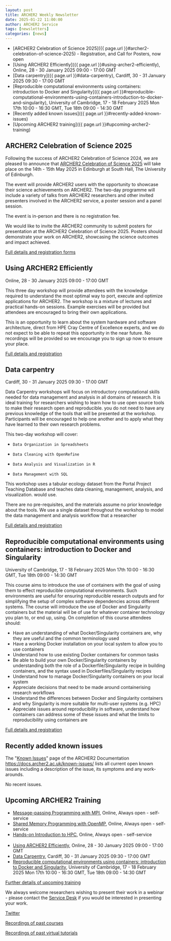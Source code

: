 ```yaml
---
layout: post
title: ARCHER2 Weekly Newsletter
date: 2025-01-22 11:00:00
author: ARCHER2 Service
tags: [newsletters] 
categories: [news]
---
```



- [ARCHER2 Celebration of Science 2025]({{ page.url }}#archer2-celebration-of-science-2025) - Registration, and Call for Posters, now open
- [Using ARCHER2 Efficiently]({{ page.url }}#using-archer2-efficiently), Online, 28 - 30 January 2025 09:00 - 17:00 GMT
- [Data carpentry]({{ page.url }}#data-carpentry), Cardiff, 30 - 31 January 2025 09:30 - 17:00 GMT
- [Reproducible computational environments using containers: introduction to Docker and Singularity]({{ page.url }}#reproducible-computational-environments-using-containers-introduction-to-docker-and-singularity), University of Cambridge, 17 - 18 February 2025 Mon 17th 10:00 - 16:30 GMT, Tue 18th 09:00 - 14:30 GMT
- [Recently added known issues]({{ page.url }}#recently-added-known-issues)
- [Upcoming ARCHER2 training]({{ page.url }}#upcoming-archer2-training)  




<!--more-->



	
## ARCHER2 Celebration of Science 2025


Following the success of ARCHER2 Celebration of Science 2024, we are pleased to announce that [ARCHER2 Celebration of Science 2025](https://www.archer2.ac.uk/community/events/celebration-of-science-2025/) will take place on the 14th - 15th May 2025 in Edinburgh at South Hall, The University of Edinburgh. 

The event will provide ARCHER2 users with the opportunity to showcase their science achievements on ARCHER2. The two-day programme will include a variety of talks from ARCHER2 researchers and other invited presenters involved in the ARCHER2 service, a poster session and a panel session.

The event is in-person and there is no registration fee.

We would like to invite the ARCHER2 community to submit posters for presentation at the ARCHER2 Celebration of Science 2025.
Posters should demonstrate your work on ARCHER2, showcasing the science outcomes and impact achieved.

[Full details and registration forms](https://www.archer2.ac.uk/community/events/celebration-of-science-2025/) 
	

## Using ARCHER2 Efficiently

Online, 28 - 30 January 2025 09:00 - 17:00 GMT 

This three day workshop will provide attendees with the knowledge required to understand the most optimal way to port, execute and optimize applications for ARCHER2. The workshop is a mixture of lectures and practical hands-on sessions. Example exercises will be provided but attendees are encouraged to bring their own applications.

This is an opportunity to learn about the system hardware and software architecture, direct from HPE Cray Centre of Excellence experts, and we do not expect to be able to repeat this opportunity in the near future. No recordings will be provided so we encourage you to sign up now to ensure your place.

[Full details and registration]( https://www.archer2.ac.uk/training/#upcoming-training)



## Data carpentry

Cardiff, 30 - 31 January 2025 09:30 - 17:00 GMT

Data Carpentry workshops will focus on introductory computational skills needed for data management and analysis in all domains of research. It is ideal training for researchers wishing to learn how to use open source tools to make their research open and reproducible. you do not need to have any previous knowledge of the tools that will be presented at the workshop. Participants will be encouraged to help one another and to apply what they have learned to their own research problems.

This two-day workshop will cover:

-     Data Organization in Spreadsheets
-     Data Cleaning with OpenRefine
-     Data Analysis and Visualization in R
-     Data Management with SQL

This workshop uses a tabular ecology dataset from the Portal Project Teaching Database and teaches data cleaning, management, analysis, and visualization. would use.

There are no pre-requisites, and the materials assume no prior knowledge about the tools. We use a single dataset throughout the workshop to model the data management and analysis workflow that a researcher

[Full details and registration]( https://www.archer2.ac.uk/training/#upcoming-training)



## Reproducible computational environments using containers: introduction to Docker and Singularity

University of Cambridge, 17 - 18 February 2025 Mon 17th 10:00 - 16:30 GMT, Tue 18th 09:00 - 14:30 GMT

This course aims to introduce the use of containers with the goal of using them to effect reproducible computational environments. Such environments are useful for ensuring reproducible research outputs and for simplifying the setup of complex software dependencies across different systems. The course will introduce the use of Docker and Singularity containers but the material will be of use for whatever container technology you plan to, or end up, using. On completion of this course attendees should:

 -   Have an understanding of what Docker/Singularity containers are, why they are useful and the common terminology used
 -   Have a working Docker installation on your local system to allow you to use containers
 -   Understand how to use existing Docker containers for common tasks
 -   Be able to build your own Docker/Singularity containers by understanding both the role of a Dockerfile/Singularity recipe in building containers, and the syntax used in Dockerfiles/Singularity recipes
 -   Understand how to manage Docker/Singularity containers on your local system
 -   Appreciate decisions that need to be made around containerising research workflows
 -   Understand the differences between Docker and Singularity containers and why Singularity is more suitable for multi-user systems (e.g. HPC)
 -   Appreciate issues around reproducibility in software, understand how containers can address some of these issues and what the limits to reproducibility using containers are

[Full details and registration]( https://www.archer2.ac.uk/training/#upcoming-training)


## Recently added known issues
 
The "[Known Issues](https://docs.archer2.ac.uk/known-issues/)" page of the ARCHER2 Documentation
<https://docs.archer2.ac.uk/known-issues/>
lists all current open known issues including a description of the issue, its symptoms and any work-arounds.

No recent issues.


## Upcoming ARCHER2 Training

- [Message-passing Programming with MPI](https://www.archer2.ac.uk/training/courses/210000-mpi-self-service/), Online, Always open - self-service  
- [Shared Memory Programming with OpenMP](https://www.archer2.ac.uk/training/courses/210000-openmp-self-service/), Online, Always open - self-service 
- [Hands-on Introduction to HPC](https://www.archer2.ac.uk/training/courses/240000-intro-hpc-self-service/), Online, Always open - self-service     <br><br>
- [Using ARCHER2 Efficiently](https://www.archer2.ac.uk/training/courses/250128-hpe-archer2/), Online, 28 - 30 January 2025 09:00 - 17:00 GMT 
- [Data Carpentry](https://www.archer2.ac.uk/training/courses/250130-data-carpentry/), Cardiff, 30 - 31 January 2025 09:30 - 17:00 GMT
- [Reproducible computational environments using containers: introduction to Docker and Singularity](https://www.archer2.ac.uk/training/courses/250217-containers/), University of Cambridge, 17 - 18 February 2025 Mon 17th 10:00 - 16:30 GMT, Tue 18th 09:00 - 14:30 GMT 

[Further details of upcoming training](https://www.archer2.ac.uk/training/#upcoming-training)

We always welcome researchers wishing to present their work in a webinar - please contact the [Service Desk](https://www.archer2.ac.uk/support-access/servicedesk.html) if you would be interested in presenting your work.

[Twitter](https://twitter.com/ARCHER2_HPC)

[Recordings of past courses](https://www.archer2.ac.uk/training/materials/)

[Recordings of past virtual tutorials](https://www.archer2.ac.uk/training/materials/webinars)
